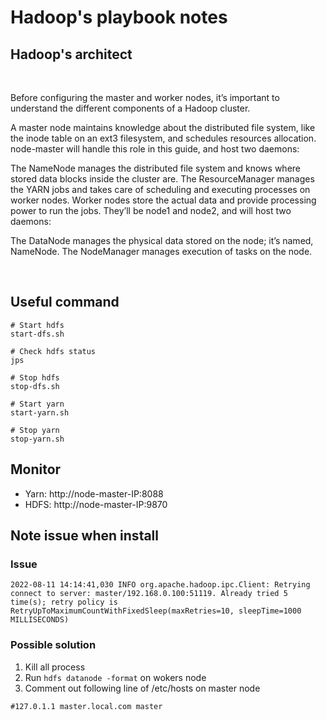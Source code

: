 # Hadoop's playbook notes

## Hadoop's architect

<br>
<p>
Before configuring the master and worker nodes, it’s important to understand the different components of a Hadoop cluster.

A master node maintains knowledge about the distributed file system, like the inode table on an ext3 filesystem, and schedules resources allocation. node-master will handle this role in this guide, and host two daemons:

The NameNode manages the distributed file system and knows where stored data blocks inside the cluster are.
The ResourceManager manages the YARN jobs and takes care of scheduling and executing processes on worker nodes.
Worker nodes store the actual data and provide processing power to run the jobs. They’ll be node1 and node2, and will host two daemons:

The DataNode manages the physical data stored on the node; it’s named, NameNode.
The NodeManager manages execution of tasks on the node.
</p>
<br>


## Useful command

```
# Start hdfs
start-dfs.sh

# Check hdfs status
jps

# Stop hdfs
stop-dfs.sh

# Start yarn
start-yarn.sh

# Stop yarn
stop-yarn.sh

```


## Monitor
- Yarn: http://node-master-IP:8088
- HDFS: http://node-master-IP:9870


## Note issue when install 

### Issue

```
2022-08-11 14:14:41,030 INFO org.apache.hadoop.ipc.Client: Retrying connect to server: master/192.168.0.100:51119. Already tried 5 time(s); retry policy is RetryUpToMaximumCountWithFixedSleep(maxRetries=10, sleepTime=1000 MILLISECONDS)
```

### Possible solution
1. Kill all process
2. Run `hdfs datanode -format` on wokers node
3. Comment out following line of /etc/hosts on master node
```
#127.0.1.1 master.local.com master
```
